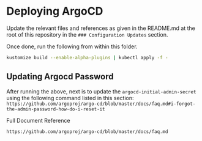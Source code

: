 # Deploying ArgoCD

Update the relevant files and references as given in the README.md at the root of this repository in the `### Configuration Updates` section.

Once done, run the following from within this folder.

```bash
kustomize build --enable-alpha-plugins | kubectl apply -f -
```

## Updating Argocd Password

After running the above, next is to update the `argocd-initial-admin-secret` using the following command listed in this section:
`https://github.com/argoproj/argo-cd/blob/master/docs/faq.md#i-forgot-the-admin-password-how-do-i-reset-it`

Full Document Reference

```html
https://github.com/argoproj/argo-cd/blob/master/docs/faq.md
```
